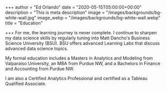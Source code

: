 +++
author = "Ed Orlando"
date = "2020-05-15T05:00:00+00:00"
description = "This is meta description"
image = "/images/backgrounds/bg-white-wall.jpg"
image_webp = "/images/backgrounds/bg-white-wall.webp"
title = "Education"

+++
For me, the learning journey is never complete.  I continue to sharpen my data science skills by regularly tuning into Matt Dancho's Business Science University (BSU).  BSU offers advanced Learning Labs that discuss advanced data science topics.

My formal education includes a Masters in Analytics and Modeling from Valparaiso University, an MBA from Purdue NW, and a Bachelors in Finance and Accounting from Purdue NW.

I am also a Certified Analytics Professional and certified as a Tableau Qualified Associate.